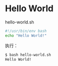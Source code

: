#   Hello World
hello-world.sh
```bash
#!/usr/bin/env bash
echo "Hello World!"
```
执行：

```bash
$ bash hello-world.sh
Hello World!
```


